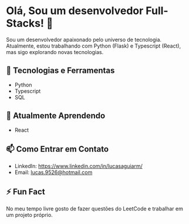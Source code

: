 # Olá, Sou um desenvolvedor Full-Stacks! 👋

Sou um desenvolvedor apaixonado pelo universo de tecnologia. Atualmente, estou trabalhando com Python (Flask) e Typescript (React), mas sigo explorando novas tecnologias.

## 🔧 Tecnologias e Ferramentas

- Python
- Typescript
- SQL

## 🌱 Atualmente Aprendendo

- React

## 📫 Como Entrar em Contato

- LinkedIn: https://www.linkedin.com/in/lucasaguiarm/
- Email: lucas.9526@hotmail.com

## ⚡ Fun Fact

No meu tempo livre gosto de fazer questões do LeetCode e trabalhar em um projeto próprio.

